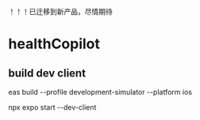 ！！！已迁移到新产品，尽情期待

# healthCopilot

## build dev client

eas build --profile development-simulator --platform ios

npx expo start --dev-client

